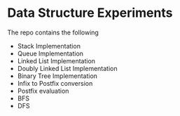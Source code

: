 # Data Structure Experiments

The repo contains the following

- Stack Implementation
- Queue Implementation
- Linked List Implementation
- Doubly Linked List Implementation
- Binary Tree Implementation
- Infix to Postfix conversion
- Postfix evaluation
- BFS
- DFS
